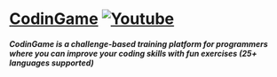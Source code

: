 # [CodinGame](https://www.codingame.com/) [![Youtube](http://icons.iconarchive.com/icons/dakirby309/simply-styled/32/YouTube-icon.png)](https://www.youtube.com/channel/UCJ6woCHjGCBXqpf91SsAcoQ)

##### CodinGame is a challenge-based training platform for programmers where you can improve your coding skills with fun exercises (25+ languages supported)